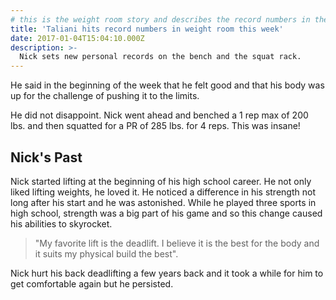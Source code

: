 ```yaml
---
# this is the weight room story and describes the record numbers in the weight room and includes a quote
title: 'Taliani hits record numbers in weight room this week'
date: 2017-01-04T15:04:10.000Z
description: >-
  Nick sets new personal records on the bench and the squat rack.
---
```


He said in the beginning of the week that he felt good and that his body was up for the challenge of pushing it to the limits.

He did not disappoint. Nick went ahead and benched a 1 rep max of 200 lbs. and then squatted for a PR of 285 lbs. for 4 reps. This was insane!

## Nick's Past

Nick started lifting at the beginning of his high school career. He not only liked lifting weights, he loved it. He noticed a difference in his strength not long after his start and he was astonished. While he played three sports in high school, strength was a big part of his game and so this change caused his abilities to skyrocket.  

>"My favorite lift is the deadlift. I believe it is the best for the body and it suits my physical build the best".

Nick hurt his back deadlifting a few years back and it took a while for him to get comfortable again but he persisted.
